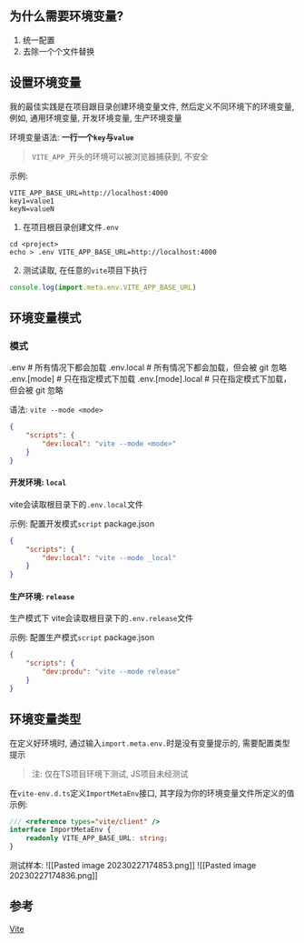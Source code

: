 ## 为什么需要环境变量?
1. 统一配置
2. 去除一个个文件替换

## 设置环境变量
我的最佳实践是在项目跟目录创建环境变量文件, 然后定义不同环境下的环境变量,例如, 通用环境变量, 开发环境变量, 生产环境变量

环境变量语法:
**一行一个`key`与`value`**

> `VITE_APP_`开头的环境可以被浏览器捕获到, 不安全

示例:
```
VITE_APP_BASE_URL=http://localhost:4000
key1=value1
keyN=valueN
```

1. 在项目根目录创建文件`.env`
```shell
cd <project>
echo > .env VITE_APP_BASE_URL=http://localhost:4000
```

2. 测试读取, 在任意的`vite`项目下执行
```js
console.log(import.meta.env.VITE_APP_BASE_URL)
```

## 环境变量模式
### 模式

.env                # 所有情况下都会加载
.env.local          # 所有情况下都会加载，但会被 git 忽略
.env.[mode]         # 只在指定模式下加载
.env.[mode].local   # 只在指定模式下加载，但会被 git 忽略

语法: `vite --mode <mode>`
```json
{
	"scripts": {
		"dev:local": "vite --mode <mode>"
	}
}
```

#### 开发环境: `local`
vite会读取根目录下的`.env.local`文件

示例: 配置开发模式`script`
package.json
```json
{
	"scripts": {
		"dev:local": "vite --mode _local"
	}
}
```

#### 生产环境: `release`
生产模式下 vite会读取根目录下的`.env.release`文件

示例: 配置生产模式`script`
package.json
```json
{
	"scripts": {
		"dev:produ": "vite --mode release"
	}
}
```

## 环境变量类型
在定义好环境时, 通过输入`import.meta.env.`时是没有变量提示的, 需要配置类型提示

> 注: 仅在TS项目环境下测试, JS项目未经测试

在`vite-env.d.ts`定义`ImportMetaEnv`接口, 其字段为你的环境变量文件所定义的值
示例: 
```ts
/// <reference types="vite/client" />
interface ImportMetaEnv {
	readonly VITE_APP_BASE_URL: string;
}
```

测试样本:
![[Pasted image 20230227174853.png]]
![[Pasted image 20230227174836.png]]

## 参考
[Vite](https://cn.vitejs.dev/guide/env-and-mode.html)